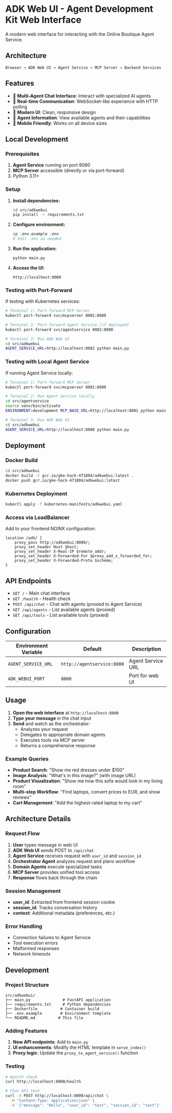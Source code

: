 # ADK Web UI - Agent Development Kit Web Interface

A modern web interface for interacting with the Online Boutique Agent Service.

## Architecture

```
Browser → ADK Web UI → Agent Service → MCP Server → Backend Services
```

## Features

- 🤖 **Multi-Agent Chat Interface**: Interact with specialized AI agents
- 🔄 **Real-time Communication**: WebSocket-like experience with HTTP polling
- 🎨 **Modern UI**: Clean, responsive design
- 🔧 **Agent Information**: View available agents and their capabilities
- 📱 **Mobile Friendly**: Works on all device sizes

## Local Development

### Prerequisites

1. **Agent Service** running on port 8080
2. **MCP Server** accessible (directly or via port-forward)
3. Python 3.11+

### Setup

1. **Install dependencies:**
   ```bash
   cd src/adkwebui
   pip install -r requirements.txt
   ```

2. **Configure environment:**
   ```bash
   cp .env.example .env
   # Edit .env as needed
   ```

3. **Run the application:**
   ```bash
   python main.py
   ```

4. **Access the UI:**
   ```
   http://localhost:8000
   ```

### Testing with Port-Forward

If testing with Kubernetes services:

```bash
# Terminal 1: Port-forward MCP Server
kubectl port-forward svc/mcpserver 8081:8080

# Terminal 2: Port-forward Agent Service (if deployed)
kubectl port-forward svc/agentservice 8082:8080

# Terminal 3: Run ADK Web UI
cd src/adkwebui
AGENT_SERVICE_URL=http://localhost:8082 python main.py
```

### Testing with Local Agent Service

If running Agent Service locally:

```bash
# Terminal 1: Port-forward MCP Server
kubectl port-forward svc/mcpserver 8081:8080

# Terminal 2: Run Agent Service locally
cd src/agentservice
source venv/bin/activate
ENVIRONMENT=development MCP_BASE_URL=http://localhost:8081 python main.py

# Terminal 3: Run ADK Web UI
cd src/adkwebui
AGENT_SERVICE_URL=http://localhost:8080 python main.py
```

## Deployment

### Docker Build

```bash
cd src/adkwebui
docker build -t gcr.io/gke-hack-471804/adkwebui:latest .
docker push gcr.io/gke-hack-471804/adkwebui:latest
```

### Kubernetes Deployment

```bash
kubectl apply -f kubernetes-manifests/adkwebui.yaml
```

### Access via LoadBalancer

Add to your frontend NGINX configuration:

```nginx
location /adk/ {
    proxy_pass http://adkwebui:8000/;
    proxy_set_header Host $host;
    proxy_set_header X-Real-IP $remote_addr;
    proxy_set_header X-Forwarded-For $proxy_add_x_forwarded_for;
    proxy_set_header X-Forwarded-Proto $scheme;
}
```

## API Endpoints

- `GET /` - Main chat interface
- `GET /health` - Health check
- `POST /api/chat` - Chat with agents (proxied to Agent Service)
- `GET /api/agents` - List available agents (proxied)
- `GET /api/tools` - List available tools (proxied)

## Configuration

| Environment Variable | Default | Description |
|---------------------|---------|-------------|
| `AGENT_SERVICE_URL` | `http://agentservice:8080` | Agent Service URL |
| `ADK_WEBUI_PORT` | `8000` | Port for web UI |

## Usage

1. **Open the web interface** at `http://localhost:8000`
2. **Type your message** in the chat input
3. **Send** and watch as the orchestrator:
   - Analyzes your request
   - Delegates to appropriate domain agents
   - Executes tools via MCP server
   - Returns a comprehensive response

### Example Queries

- **Product Search**: "Show me red dresses under $100"
- **Image Analysis**: "What's in this image?" (with image URL)
- **Product Visualization**: "Show me how this sofa would look in my living room"
- **Multi-step Workflow**: "Find laptops, convert prices to EUR, and show reviews"
- **Cart Management**: "Add the highest-rated laptop to my cart"

## Architecture Details

### Request Flow

1. **User** types message in web UI
2. **ADK Web UI** sends POST to `/api/chat`
3. **Agent Service** receives request with `user_id` and `session_id`
4. **Orchestrator Agent** analyzes request and plans workflow
5. **Domain Agents** execute specialized tasks
6. **MCP Server** provides unified tool access
7. **Response** flows back through the chain

### Session Management

- **user_id**: Extracted from frontend session cookie
- **session_id**: Tracks conversation history
- **context**: Additional metadata (preferences, etc.)

### Error Handling

- Connection failures to Agent Service
- Tool execution errors
- Malformed responses
- Network timeouts

## Development

### Project Structure

```
src/adkwebui/
├── main.py              # FastAPI application
├── requirements.txt     # Python dependencies
├── Dockerfile          # Container build
├── .env.example        # Environment template
└── README.md          # This file
```

### Adding Features

1. **New API endpoints**: Add to `main.py`
2. **UI enhancements**: Modify the HTML template in `serve_index()`
3. **Proxy logic**: Update the `proxy_to_agent_service()` function

### Testing

```bash
# Health check
curl http://localhost:8000/health

# Chat API test
curl -X POST http://localhost:8000/api/chat \
  -H "Content-Type: application/json" \
  -d '{"message": "Hello", "user_id": "test", "session_id": "test"}'
``` 
